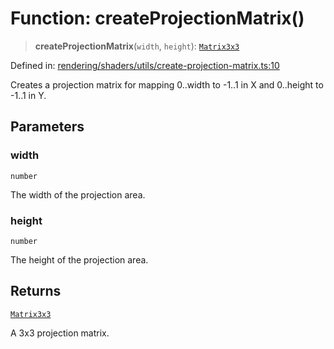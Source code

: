 # Function: createProjectionMatrix()

> **createProjectionMatrix**(`width`, `height`): [`Matrix3x3`](../classes/Matrix3x3.md)

Defined in: [rendering/shaders/utils/create-projection-matrix.ts:10](https://github.com/Forge-Game-Engine/Forge/blob/6eae4e51dbdc502818b1c2f3a3ffce9e4a1fd125/src/rendering/shaders/utils/create-projection-matrix.ts#L10)

Creates a projection matrix for mapping 0..width to -1..1 in X and 0..height to -1..1 in Y.

## Parameters

### width

`number`

The width of the projection area.

### height

`number`

The height of the projection area.

## Returns

[`Matrix3x3`](../classes/Matrix3x3.md)

A 3x3 projection matrix.
